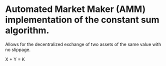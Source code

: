 # Automated Market Maker (AMM) implementation of the constant sum algorithm.

Allows for the decentralized exchange of two assets of the same value with no slippage.

X + Y = K